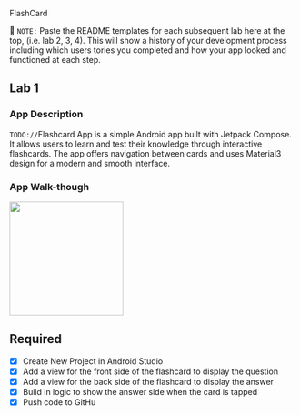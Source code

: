 FlashCard

📝 `NOTE:` Paste the README templates for each subsequent lab here at the top, (i.e. lab 2, 3, 4). This will show a history of your development process including which users tories you completed and how your app looked and functioned at each step.

## Lab 1

### App Description
`TODO://`Flashcard App is a simple Android app built with Jetpack Compose. It allows users to learn and test their knowledge through interactive flashcards. The app offers navigation between cards and uses Material3 design for a modern and smooth interface.

### App Walk-though
<img src="https://youtube.com/shorts/RK-mm_EGRgQ?feature=share" width=200><br>

## Required
- [x] Create New Project in Android Studio
- [x] Add a view for the front side of the flashcard to display the question
- [x] Add a view for the back side of the flashcard to display the answer
- [x] Build in logic to show the answer side when the card is tapped
- [x] Push code to GitHu
